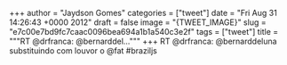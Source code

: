 
+++
author = "Jaydson Gomes"
categories = ["tweet"]
date = "Fri Aug 31 14:26:43 +0000 2012"
draft = false
image = "{TWEET_IMAGE}"
slug = "e7c00e7bd9fc7caac0096bea694a1b1a540c3e2f"
tags = ["tweet"]
title = """RT @drfranca: @bernarddel..."""
+++
RT @drfranca: @bernarddeluna substituindo com louvor o @fat #braziljs
